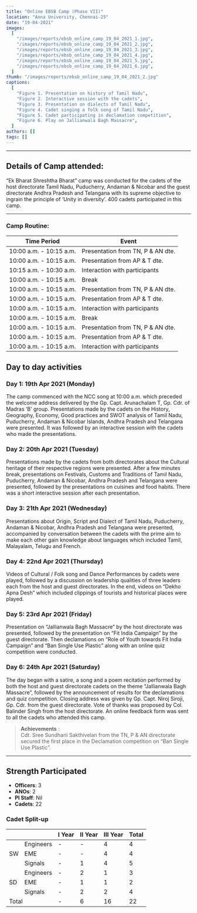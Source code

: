 ```yaml
---
title: "Online EBSB Camp (Phase VII)"
location: "Anna University, Chennai-25"
date: "19-04-2021"
images:
  [
    "/images/reports/ebsb_online_camp_19_04_2021_1.jpg",
    "/images/reports/ebsb_online_camp_19_04_2021_2.jpg",
    "/images/reports/ebsb_online_camp_19_04_2021_3.jpg",
    "/images/reports/ebsb_online_camp_19_04_2021_4.jpg",
    "/images/reports/ebsb_online_camp_19_04_2021_5.jpg",
    "/images/reports/ebsb_online_camp_19_04_2021_6.jpg",
  ]
thumb: "/images/reports/ebsb_online_camp_19_04_2021_2.jpg"
captions:
  [
    "Figure 1. Presentation on history of Tamil Nadu",
    "Figure 2. Interactive session with the cadets",
    "Figure 3. Presentation on dialects of Tamil Nadu",
    "Figure 4. Cadet singing a folk song of Tamil Nadu",
    "Figure 5. Cadet participating in declamation competition",
    "Figure 6. Play on Jallianwala Bagh Massacre",
  ]
authors: []
tags: []
---
```


---

## Details of Camp attended:

“Ek Bharat Shreshtha Bharat” camp was conducted for the cadets of the host
directorate Tamil Nadu, Puducherry, Andaman & Nicobar and the guest directorate Andhra
Pradesh and Telangana with its supreme objective to ingrain the principle of ‘Unity in
diversity’. 400 cadets participated in this camp.

---

### Camp Routine:

<table>
    <thead>
        <tr>
            <th>Time Period</th>
            <th>Event</th>
        </tr>
    </thead>
    <tbody>
        <tr>
            <td>10:00 a.m. - 10:15 a.m.</td>
            <td>Presentation from TN, P & AN dte.</td>
        </tr>
        <tr>
            <td>10:00 a.m. - 10:15 a.m.</td>
            <td>Presentation from AP & T dte.</td>
        </tr>
        <tr>
            <td>10:15 a.m. - 10:30 a.m.</td>
            <td>Interaction with participants</td>
        </tr>
        <tr>
            <td>10:00 a.m. - 10:15 a.m.</td>
            <td>Break</td>
        </tr>
        <tr>
            <td>10:00 a.m. - 10:15 a.m.</td>
            <td>Presentation from TN, P & AN dte.</td>
        </tr>
        <tr>
            <td>10:00 a.m. - 10:15 a.m.</td>
            <td>Presentation from AP & T dte.</td>
        </tr>
        <tr>
            <td>10:00 a.m. - 10:15 a.m.</td>
            <td>Interaction with participants</td>
        </tr>
        <tr>
            <td>10:00 a.m. - 10:15 a.m.</td>
            <td>Break</td>
        </tr>
        <tr>
            <td>10:00 a.m. - 10:15 a.m.</td>
            <td>Presentation from TN, P & AN dte.</td>
        </tr>
        <tr>
            <td>10:00 a.m. - 10:15 a.m.</td>
            <td>Presentation from AP & T dte.</td>
        </tr>
        <tr>
            <td>10:00 a.m. - 10:15 a.m.</td>
            <td>Interaction with participants</td>
        </tr>
        <tr></tr>
    </tbody>
</table>

## Day to day activities

### Day 1: 19th Apr 2021 (Monday)

The camp commenced with the NCC song at 10:00 a.m. which preceded the
welcome address delivered by the Gp. Capt. Arunachalam T, Gp. Cdr. of Madras ‘B'
group. Presentations made by the cadets on the History, Geography, Economy, Good
practices and SWOT analysis of Tamil Nadu, Puducherry, Andaman & Nicobar Islands,
Andhra Pradesh and Telangana were presented. It was followed by an interactive
session with the cadets who made the presentations.

### Day 2: 20th Apr 2021 (Tuesday)

Presentations made by the cadets from both directorates about the Cultural
heritage of their respective regions were presented. After a few minutes break,
presentations on Festivals, Customs and Traditions of Tamil Nadu, Puducherry,
Andaman & Nicobar, Andhra Pradesh and Telangana were presented, followed by the
presentations on cuisines and food habits. There was a short interactive session after
each presentation.

### Day 3: 21th Apr 2021 (Wednesday)

Presentations about Origin, Script and Dialect of Tamil Nadu, Puducherry,
Andaman & Nicobar, Andhra Pradesh and Telangana were presented, accompanied by
conversation between the cadets with the prime aim to make each other gain
knowledge about languages which included Tamil, Malayalam, Telugu and French.

### Day 4: 22nd Apr 2021 (Thursday)

Videos of Cultural / Folk song and Dance Performances by cadets were played,
followed by a discussion on leadership qualities of three leaders each from the host
and guest directorates. In the end, videos on “Dekho Apna Desh” which included
clippings of tourists and historical places were played.

### Day 5: 23rd Apr 2021 (Friday)

Presentation on “Jallianwala Bagh Massacre” by the host directorate was
presented, followed by the presentation on “Fit India Campaign” by the guest
directorate. Then declamations on “Role of Youth towards Fit India Campaign” and
“Ban Single Use Plastic” along with an online quiz competition were conducted.

### Day 6: 24th Apr 2021 (Saturday)

The day began with a satire, a song and a poem recitation performed by both the
host and guest directorate cadets on the theme “Jallianwala Bagh Massacre”, followed
by the announcement of results for the declamations and quiz competition. Closing
address was given by Gp. Capt. Niroj Siroji, Gp. Cdr. from the guest directorate. Vote of
thanks was proposed by Col. Balinder Singh from the host directorate. An online
feedback form was sent to all the cadets who attended this camp.

> **Achievements** :<br/>Cdt. Sree Sundharii Sakthivelan from the TN, P & AN directorate secured the first place in the Declamation competition on “Ban Single Use Plastic”.

---

## Strength Participated

- **Officers**: 3
- **ANOs**: 2
- **PI Staff**: Nil
- **Cadets**: 22

### Cadet Split-up

<table>
    <thead>
        <tr>
            <th></th>
            <th></th>
            <th>I Year</th>
            <th>II Year</th>
            <th>III Year</th>
            <th>Total</th>
        </tr>
    </thead>
    <tbody>
        <tr>
            <td rowspan="4">SW</td>
        </tr>
        <tr>
            <td>Engineers</td>
            <td>-</td>
            <td>-</td>
            <td>4</td>
            <td>4</td>
        </tr>
        <tr>
            <td>EME</td>
            <td>-</td>
            <td>-</td>
            <td>4</td>
            <td>4</td>
        </tr>
        <tr>
            <td>Signals</td>
            <td>-</td>
            <td>1</td>
            <td>4</td>
            <td>5</td>
        </tr>
        <tr>
            <td rowspan="4">SD</td>
        </tr>
        <tr>
            <td>Engineers</td>
            <td>-</td>
            <td>2</td>
            <td>1</td>
            <td>3</td>
        </tr>
        <tr>
            <td>EME</td>
            <td>-</td>
            <td>1</td>
            <td>1</td>
            <td>2</td>
        </tr>
        <tr>
            <td>Signals</td>
            <td>-</td>
            <td>2</td>
            <td>2</td>
            <td>4</td>
        </tr>
        <tr>
            <td colspan="2">Total</td>
            <td>-</td>
            <td>6</td>
            <td>16</td>
            <td>22</td>
        </tr>
        <tr>
        </tr>
    </tbody>
</table>
